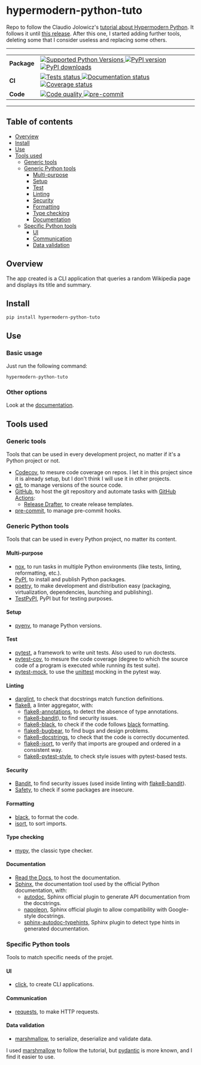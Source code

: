 # hypermodern-python-tuto

Repo to follow the Claudio Jolowicz's [tutorial about Hypermodern Python](https://cjolowicz.github.io/posts/hypermodern-python-01-setup/).
It follows it until [this release](https://github.com/le-chartreux/hypermodern-python-tuto/releases/tag/v1.0.3). After this one, I started adding further tools, deleting some that I consider useless and replacing some others.

---

<table>
    <tr>
        <td>
            <b>Package</b>
        </td>
        <td>
            <a href="https://pypi.org/project/hypermodern-python-tuto/">
                <img src="https://img.shields.io/pypi/pyversions/hypermodern-python-tuto.svg" alt="Supported Python Versions">
            </a>
            <a href="https://pypi.org/project/hypermodern-python-tuto/">
                <img src="https://img.shields.io/pypi/v/hypermodern-python-tuto.svg" alt="PyPI version">
            </a>
            <a href="https://pypi.org/project/hypermodern-python-tuto/">
                <img src="https://img.shields.io/pypi/dm/hypermodern-python-tuto.svg" alt="PyPI downloads">
            </a>
        </td>
    </tr>
    <tr>
        <td>
            <b>CI</b>
        </td>
        <td>
            <a href="https://github.com/le-chartreux/hypermodern-python-tuto/actions?workflow=Tests">
                <img src="https://github.com/le-chartreux/hypermodern-python-tuto/workflows/Tests/badge.svg" alt="Tests status">
            </a>
            <a href="https://hypermodern-python-tuto.readthedocs.io/">
                <img src="https://readthedocs.org/projects/hypermodern-python-tuto/badge/" alt="Documentation status">
            </a>
            <a href="https://codecov.io/gh/le-chartreux/hypermodern-python-tuto">
                <img src="https://codecov.io/gh/le-chartreux/hypermodern-python-tuto/branch/master/graph/badge.svg" alt="Coverage status">
            </a>
        </td>
    </tr>
    <tr>
        <td>
            <b>Code</b>
        </td>
        <td>
            <a href="https://github.com/psf/black">
                <img src="https://img.shields.io/badge/code%20style-black-000000.svg" alt="Code quality">
            </a>
            <a href="https://github.com/pre-commit/pre-commit">
                <img src="https://img.shields.io/badge/pre--commit-enabled-brightgreen" alt="pre-commit">
            </a>
        </td>
    </tr>
</table>

---

## Table of contents

- [Overview](#overview)
- [Install](#install)
- [Use](#use)
- [Tools used](#tools-used)
  - [Generic tools](#generic-tools)
  - [Generic Python tools](#generic-python-tools)
    - [Multi-purpose](#multi-purpose)
    - [Setup](#setup)
    - [Test](#test)
    - [Linting](#linting)
    - [Security](#security)
    - [Formatting](#formatting)
    - [Type checking](#type-checking)
    - [Documentation](#documentation)
  - [Specific Python tools](#specific-python-tools)
    - [UI](#ui)
    - [Communication](#communication)
    - [Data validation](#data-validation)

## Overview

The app created is a CLI application that queries a random Wikipedia page and displays its title and summary.

## Install

```shell
pip install hypermodern-python-tuto
```

## Use

### Basic usage

Just run the following command:

```shell
hypermodern-python-tuto
```

### Other options

Look at the [documentation](https://hypermodern-python-tuto.readthedocs.io/).

## Tools used

### Generic tools

Tools that can be used in every development project, no matter if it's a Python project or not.

- [Codecov](https://about.codecov.io/), to mesure code coverage on repos. I let it in this project since it is already setup, but I don't think I will use it in other projects.
- [git](https://git-scm.com/), to manage versions of the source code.
- [GitHub](https://github.com/le-chartreux/hypermodern-python-tuto), to host the git repository and automate tasks with [GitHub Actions](https://docs.github.com/en/actions):
  - [Release Drafter](https://github.com/marketplace/actions/release-drafter), to create release templates.
- [pre-commit](https://pre-commit.com/), to manage pre-commit hooks.

### Generic Python tools

Tools that can be used in every Python project, no matter its content.

#### Multi-purpose

- [nox](https://nox.thea.codes/en/stable/), to run tasks in multiple Python environments (like tests, linting, reformatting, etc.).
- [PyPI](https://pypi.org/), to install and publish Python packages.
- [poetry](https://python-poetry.org/), to make development and distribution easy (packaging, virtualization, dependencies, launching and publishing).
- [TestPyPI](https://pypi.org/), PyPI but for testing purposes.

#### Setup

- [pyenv](https://github.com/pyenv/pyenv), to manage Python versions.

#### Test

- [pytest](https://docs.pytest.org/en/latest/), a framework to write unit tests. Also used to run doctests.
- [pytest-cov](https://pytest-cov.readthedocs.io/en/latest/), to mesure the code coverage (degree to which the source code of a program is executed while running its test suite).
- [pytest-mock](https://pytest-mock.readthedocs.io/en/latest/), to use the [unittest](https://docs.python.org/3/library/unittest.html) mocking in the pytest way.

#### Linting

- [darglint](https://pypi.org/project/darglint/), to check that docstrings match function definitions.
- [flake8](https://flake8.pycqa.org/en/latest/), a linter aggregator, with:
  - [flake8-annotations](https://pypi.org/project/flake8-annotations/), to detect the absence of type annotations.
  - [flake8-bandit](https://pypi.org/project/flake8-bandit/)), to find security issues.
  - [flake8-black](https://pypi.org/project/flake8-black/), to check if the code follows [black](https://black.readthedocs.io/en/stable/) formatting.
  - [flake8-bugbear](https://github.com/PyCQA/flake8-bugbear), to find bugs and design problems.
  - [flake8-docstrings](https://pypi.org/project/flake8-docstrings/), to check that the code is correctly documented.
  - [flake8-isort](https://pypi.org/project/flake8-isort/), to verify that imports are grouped and ordered in a consistent way.
  - [flake8-pytest-style](https://pypi.org/project/flake8-pytest-style/), to check style issues with pytest-based tests.

#### Security

- [Bandit](https://bandit.readthedocs.io/en/latest/), to find security issues (used inside linting with [flake8-bandit](https://pypi.org/project/flake8-bandit/)).
- [Safety](https://pyup.io/safety/), to check if some packages are insecure.

#### Formatting

- [black](https://black.readthedocs.io/en/stable/), to format the code.
- [isort](https://pycqa.github.io/isort/index.html), to sort imports.

#### Type checking

- [mypy](https://mypy-lang.org/), the classic type checker.

#### Documentation

- [Read the Docs](https://readthedocs.org/), to host the documentation.
- [Sphinx](https://www.sphinx-doc.org/en/master/), the documentation tool used by the official Python documentation, with:
  - [autodoc](https://www.sphinx-doc.org/en/master/usage/extensions/autodoc.html), Sphinx official plugin to generate API documentation from the docstrings.
  - [napoleon](https://www.sphinx-doc.org/en/master/usage/extensions/napoleon.html), Sphinx official plugin to allow compatibility with Google-style docstrings.
  - [sphinx-autodoc-typehints](https://pypi.org/project/sphinx-autodoc-typehints/), Sphinx plugin to detect type hints in generated documentation.

### Specific Python tools

Tools to match specific needs of the projet.

#### UI

- [click](https://click.palletsprojects.com/en/8.1.x/), to create CLI applications.

#### Communication

- [requests](https://requests.readthedocs.io/en/latest/), to make HTTP requests.

#### Data validation

- [marshmallow](https://marshmallow.readthedocs.io/en/stable/), to serialize, deserialize and validate data.

I used [marshmallow](https://marshmallow.readthedocs.io/en/stable/) to follow the tutorial, but  [pydantic](https://docs.pydantic.dev/) is more known, and I find it easier to use.
